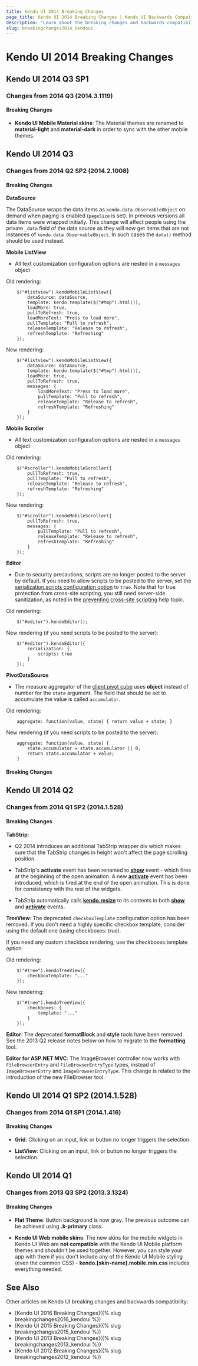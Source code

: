 ```yaml
---
title: Kendo UI 2014 Breaking Changes
page_title: Kendo UI 2014 Breaking Changes | Kendo UI Backwards Compatibility
description: "Learn about the breaking changes and backwards compatibility released by Kendo UI in 2014."
slug: breakingchanges2014_kendoui
---
```


# Kendo UI 2014 Breaking Changes

## Kendo UI 2014 Q3 SP1

### Changes from 2014 Q3 (2014.3.1119)

#### Breaking Changes

* **Kendo UI Mobile Material skins**: The Material themes are renamed to **material-light** and **material-dark** in order to sync with the other mobile themes.

## Kendo UI 2014 Q3

### Changes from 2014 Q2 SP2 (2014.2.1008)

#### Breaking Changes

**DataSource**

The DataSource wraps the data items as `kendo.data.ObservableObject` on demand when paging is enabled (`pageSize` is set). In previous versions all data items were wrapped initially.
This change will affect people using the private `_data` field of the data source as they will now get items that are not instances of `kendo.data.ObservableObject`. In such cases the `data()` method should be used instead.

**Mobile ListView**

* All text customization configuration options are nested in a `messages` object

Old rendering:

```
    $("#listview").kendoMobileListView({
        dataSource: dataSource,
        template: kendo.template($("#tmp").html()),
        loadMore: true,
        pullToRefresh: true,
        loadMoreText: "Press to load more",
        pullTemplate: "Pull to refresh",
        releaseTemplate: "Release to refresh",
        refreshTemplate: "Refreshing"
    });
```
New rendering:

```
    $("#listview").kendoMobileListView({
        dataSource: dataSource,
        template: kendo.template($("#tmp").html()),
        loadMore: true,
        pullToRefresh: true,
        messages: {
            loadMoreText: "Press to load more",
            pullTemplate: "Pull to refresh",
            releaseTemplate: "Release to refresh",
            refreshTemplate: "Refreshing"
        }
    });
```

**Mobile Scroller**

* All text customization configuration options are nested in a `messages` object

Old rendering:

```
    $("#scroller").kendoMobileScroller({
        pullToRefresh: true,
        pullTemplate: "Pull to refresh",
        releaseTemplate: "Release to refresh",
        refreshTemplate: "Refreshing"
    });
```

New rendering:

```
    $("#scroller").kendoMobileScroller({
        pullToRefresh: true,
        messages: {
            pullTemplate: "Pull to refresh",
            releaseTemplate: "Release to refresh",
            refreshTemplate: "Refreshing"
        }
    });
```

**Editor**

* Due to security precautions, scripts are no longer posted to the server by default. If you need to allow scripts to be posted to the server, set the [serialization.scripts configuration option]() to `true`. Note that for true protection from cross-site scripting, you still need server-side sanitization, as noted in the [preventing cross-site scripting](/web/editor/preventing-xss) help topic.

Old rendering:

```
	$("#editor").kendoEditor();
```

New rendering (if you need scripts to be posted to the server):

```
	$("#editor").kendoEditor({
		serialization: {
			scripts: true
		}
	});
```

**PivotDataSource**

* The measure aggregator of the [client pivot cube](/api/javascript/data/pivotdatasource#configuration-schema.cube) uses **object** instead of number for the `state` argument. The field that should be set to accumulate the value is called `accumulator`.

Old rendering:

```
	aggregate: function(value, state) { return value + state; }
```

New rendering (if you need scripts to be posted to the server):

```
	aggregate: function(value, state) {
		state.accumulator = state.accumulator || 0;
		return state.accumulator + value;
	}
```

#### Breaking Changes

## Kendo UI 2014 Q2

### Changes from 2014 Q1 SP2 (2014.1.528)

#### Breaking Changes

**TabStrip**:

* Q2 2014 introduces an additional TabStrip wrapper div which makes sure that the TabStrip changes in height won't affect the page scrolling position.

* TabStrip's **activate** event has been renamed to [**show**](/api/javascript/ui/tabstrip#events-show) event - which fires at the beginning of the open animation. A new [**activate**](/api/javascript/ui/tabstrip#events-activate) event has been introduced, which is fired at the end of the open animation. This is done for consistency with the rest of the widgets.

* TabStrip automatically calls [**kendo.resize**](/api/javascript/kendo#methods-resize) to its contents in both [**show**](/api/javascript/ui/tabstrip#events-show) and [**activate**](/api/javascript/ui/tabstrip#events-activate) events.

**TreeView**: The deprecated `checkboxTemplate` configuration option has been removed. If you don't need a highly specific checkbox template, consider using the default one (using checkboxes: true).

If you need any custom checkbox rendering, use the checkboxes.template option:

Old rendering:

```
    $("#tree").kendoTreeView({
        checkboxTemplate: "..."
    });
```

New rendering:

```
    $("#tree").kendoTreeView({
        checkboxes: {
            template: "..."
        }
    });
```

**Editor**: The deprecated **formatBlock** and **style** tools have been removed. See the 2013 Q2 release notes below on how to migrate to the **formatting** tool.

**Editor for ASP.NET MVC**: The ImageBrowser controller now works with `FileBrowserEntry` and `FileBrowserEntryType` types, instead of `ImageBrowserEntry` and `ImageBrowserEntryType`.
This change is related to the introduction of the new FileBrowser tool.

## Kendo UI 2014 Q1 SP2 (2014.1.528)

### Changes from 2014 Q1 SP1 (2014.1.416)

#### Breaking Changes

* **Grid**: Clicking on an input, link or button no longer triggers the selection.

* **ListView**: Clicking on an input, link or button no longer triggers the selection.

## Kendo UI 2014 Q1

### Changes from 2013 Q3 SP2 (2013.3.1324)

#### Breaking Changes

* **Flat Theme**: Button background is now gray. The previous outcome can be achieved using **.k-primary** class.

* **Kendo UI Web mobile skins**: The new skins for the mobile widgets in Kendo UI Web are **not compatible** with the Kendo UI Mobile platform themes and shouldn't be used together. However,
you can style your app with them if you don't include any of the Kendo UI Mobile styling (even the common CSS) - **kendo.[skin-name].mobile.min.css** includes everything needed.

## See Also

Other articles on Kendo UI breaking changes and backwards compatibility:

* [Kendo UI 2016 Breaking Changes]({% slug breakingchanges2016_kendoui %})
* [Kendo UI 2015 Breaking Changes]({% slug breakingchanges2015_kendoui %})
* [Kendo UI 2013 Breaking Changes]({% slug breakingchanges2013_kendoui %})
* [Kendo UI 2012 Breaking Changes]({% slug breakingchanges2012_kendoui %})
